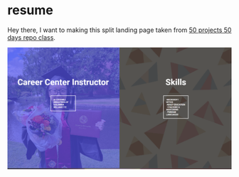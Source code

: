# resume

Hey there, 
I want to making this split landing page taken from [50 projects 50 days repo class](https://github.com/bradtraversy/50projects50days/tree/master ). 


![Alt text](image.png)